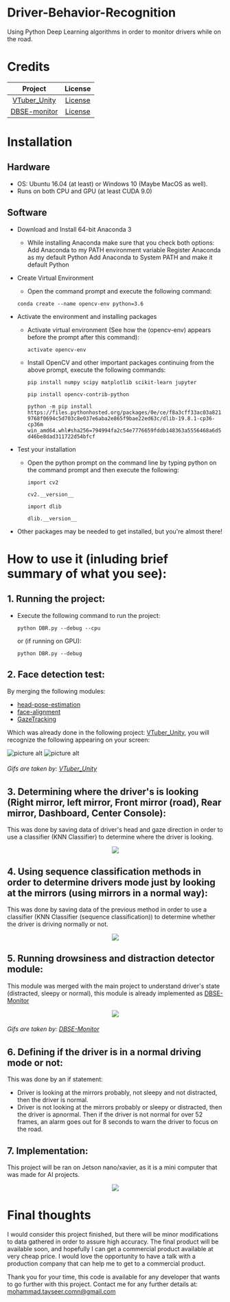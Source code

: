 # Driver-Behavior-Recognition

Using Python Deep Learning algorithms in order to monitor drivers while on the road.




# Credits 

| Project | License  | 
| :---:   | :-: | 
| [VTuber_Unity](https://github.com/kwea123/VTuber_Unity/tree/3becbfa73d424d565d2750b22139ea373381fc3b) | [License](https://github.com/kwea123/VTuber_Unity/tree/3becbfa73d424d565d2750b22139ea373381fc3b/licenses) |
| [DBSE-monitor](https://github.com/altaga/DBSE-monitor) | [License](https://github.com/altaga/DBSE-monitor/blob/master/LICENSE) |

# Installation

## Hardware
* OS: Ubuntu 16.04 (at least) or Windows 10 (Maybe MacOS as well).
* Runs on both CPU and GPU (at least CUDA 9.0)

## Software
* Download and Install 64-bit Anaconda 3
  * While installing Anaconda make sure that you check both options:
    Add Anaconda to my PATH environment variable
    Register Anaconda as my default Python
    Add Anaconda to System PATH and make it default Python
* Create Virtual Environment
  * Open the command prompt and execute the following command:
  
  `conda create --name opencv-env python=3.6`
* Activate the environment and installing packages
  * Activate virtual environment (See how the (opencv-env) appears before the prompt after this command): 
  
    `activate opencv-env`
  * Install OpenCV and other important packages continuing from the above prompt, execute the following commands:
  
    `pip install numpy scipy matplotlib scikit-learn jupyter`
    
    `pip install opencv-contrib-python`
    
    `python -m pip install https://files.pythonhosted.org/packages/0e/ce/f8a3cff33ac03a8219768f0694c5d703c8e037e6aba2e865f9bae22ed63c/dlib-19.8.1-cp36-cp36m win_amd64.whl#sha256=794994fa2c54e7776659fddb148363a5556468a6d5d46be8dad311722d54bfcf`
    
* Test your installation
  * Open the python prompt on the command line by typing python on the command prompt and then execute the following:
  
    `import cv2`
    
    `cv2.__version__`
    
     `import dlib`
     
     `dlib.__version__`
* Other packages may be needed to get installed, but you're almost there!

# How to use it (inluding brief summary of what you see):

## 1. Running the project:
* Execute the following command to run the project:

  `python DBR.py --debug --cpu`
  
  or (if running on GPU):
  
  `python DBR.py --debug`
  
## 2. Face detection test:
By merging the following modules:
  * [head-pose-estimation](https://github.com/yinguobing/head-pose-estimation)
  * [face-alignment](https://github.com/1adrianb/face-alignment)
  * [GazeTracking](https://github.com/antoinelame/GazeTracking)
  
Which was already done in the following project: [VTuber_Unity](https://github.com/kwea123/VTuber_Unity), you will recognize the following appearing on your screen:

![picture alt](https://github.com/kwea123/VTuber_Unity/blob/master/images/debug_cpu.gif "CPU Model")
![picture alt](https://github.com/kwea123/VTuber_Unity/blob/master/images/debug_gpu.gif "GPU Model")

###### Gifs are taken by: [VTuber_Unity](https://github.com/kwea123/VTuber_Unity)

## 3. Determining where the driver's is looking (Right mirror, left mirror, Front mirror (road), Rear mirror, Dashboard, Center Console):
This was done by saving data of driver's head and gaze direction in order to use a classifier (KNN Classifier) to determine where the driver is looking.

<p align="center">
  <img src="https://im3.ezgif.com/tmp/ezgif-3-f32045e0fd6b.gif">
</p>

## 4. Using sequence classification methods in order to determine drivers mode just by looking at the mirrors (using mirrors in a normal way):
This was done by saving data of the previous method in order to use a classifier (KNN Classifier (sequence classification)) to determine whether the driver is driving normally or not.

<p align="center">
  <img src="https://im3.ezgif.com/tmp/ezgif-3-92d4b0b07992.gif">
</p>

## 5. Running drowsiness and distraction detector module:
This module was merged with the main project to understand driver's state (distracted, sleepy or normal), this module is already implemented as [DBSE-Monitor](https://github.com/altaga/DBSE-monitor/tree/master/Drowsiness)

<p align="center">
  <img src="https://im3.ezgif.com/tmp/ezgif-3-61afd389c24d.gif">
</p>

###### Gifs are taken by: [DBSE-Monitor](https://github.com/altaga/DBSE-monitor/tree/master/Drowsiness)

## 6. Defining if the driver is in a normal driving mode or not:
This was done by an if statement:
* Driver is looking at the mirrors probably, not sleepy and not distracted, then the driver is normal.
* Driver is not looking at the mirrors probably or sleepy or distracted, then the driver is apnormal.
Then if the driver is not normal for over 52 frames, an alarm goes out for 8 seconds to warn the driver to focus on the road.

## 7. Implementation:
This project will be ran on Jetson nano/xavier, as it is a mini computer that was made for AI projects.

<p align="center">
  <img src="https://elinux.org/images/9/93/Jetson-Xavier-NX-DevKit-Module.jpg">
</p>

# Final thoughts
I would consider this project finished, but there will be minor modifications to data gathered in order to assure high accuracy.
The final product will be available soon, and hopefully I can get a commercial product available at very cheap price.
I would love the opportunity to have a talk with a production company that can help me to get to a commercial product.

Thank you for your time, this code is available for any developer that wants to go further with this project.
Contact me for any further details at: mohammad.tayseer.comn@gmail.com
